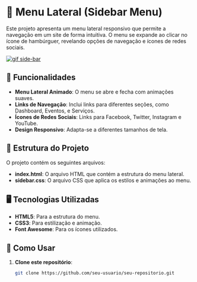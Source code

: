 # 🚀 Menu Lateral (Sidebar Menu)

Este projeto apresenta um menu lateral responsivo que permite a navegação em um site de forma intuitiva. O menu se expande ao clicar no ícone de hambúrguer, revelando opções de navegação e ícones de redes sociais.

[![gif side-bar](https://imgur.com/j3hZTWB.gif)](https://gui-macedo-7.github.io/side-bar/)


## 🔧 Funcionalidades

- **Menu Lateral Animado**: O menu se abre e fecha com animações suaves.
- **Links de Navegação**: Inclui links para diferentes seções, como Dashboard, Eventos, e Serviços.
- **Ícones de Redes Sociais**: Links para Facebook, Twitter, Instagram e YouTube.
- **Design Responsivo**: Adapta-se a diferentes tamanhos de tela.

## 📂 Estrutura do Projeto

O projeto contém os seguintes arquivos:

- **index.html**: O arquivo HTML que contém a estrutura do menu lateral.
- **sidebar.css**: O arquivo CSS que aplica os estilos e animações ao menu.

## 🖥 Tecnologias Utilizadas

- **HTML5**: Para a estrutura do menu.
- **CSS3**: Para estilização e animação.
- **Font Awesome**: Para os ícones utilizados.

## 🚀 Como Usar

1. **Clone este repositório**:
   ```bash
   git clone https://github.com/seu-usuario/seu-repositorio.git
